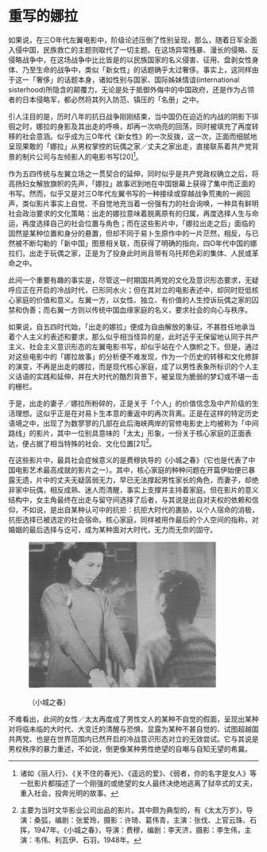 # 重写的娜拉

如果说，在三O年代左翼电影中，阶级论述压倒了性别呈现，那么，随着日军全面入侵中国，民族救亡的主题则取代了一切主题。在这场异常残暴、漫长的侵略、反侵略战争中，在这场战争中比比皆是的以民族国家的名义侵害、征用、盘剥女性身体、乃至生命的战争中，类似「新女性」的话题确乎太过奢侈。事实上，这同样由于这一「奢侈」的话题本身，诸如性别与国家、国际姊妹情谊(international sisterhood)所隐含的颠覆力，无论是处于抵御外侮中的中国政府，还是作为占领者的日本侵略军，都必然将其列入防范、镇压的「名册」之中。

引人注目的是，历时八年的抗日战争刚刚结束，当中国仍在迫近的内战的阴影下徘徊之时，娜拉的身影及其出走的呼唤，却再一次响亮的回荡，同时被填充了再度转移的社会意涵。似乎成为三O年代《新女性》的一次反拨，这一次，正面而细腻地呈现果敢的「娜拉」从男权掌控的玩偶之家／丈夫之家出走，直接联系着共产党背景的制片公司与左倾影人的电影书写\[20][^1]。

作为五四传统与左翼立场之一贯契合的延伸，同时似乎是共产党政权确立之后，将高扬妇女解放旗帜的先声，「娜拉」故事迟到地在中国银幕上获得了集中而正面的书写。然而，似乎又是对三O年代左翼书写的一种接续或穿越战争荒夷的一阙回声，类似影片事实上自觉、不自觉地充当着一份强有力的社会询唤，一种具有鲜明社会政治要求的文化策略：出走的娜拉意味着脱离原有的归属，再度选择人生与命运，再度选择自己的社会位置与角色；而在这些影片中，「娜拉出走之后」面临的固然是某种位置和身分的悬置，但却不同于易卜生原作中的一片茫然，相反，与已然被不断勾勒的「新中国」图景相关联，而获得了明确的指向，四O年代中国的娜拉们，出走于玩偶之家，正是为了投身此时尚且带有乌托邦色彩的集体、人民或革命之中。

此间一个重要有趣的事实是，尽管这一时期国共两党的文化及意识形态要求，无疑呼应正在开启的冷战时代，已形同水火；但在其对立的电影表述中，却同时贬低核心家庭的价值和意义。左翼一方，以女性、独立、有价值的人生控诉玩偶之家的囚禁和伪善；而右翼一方则以传统中国血缘家庭的名义，要求社会的向心与秩序。

如果说，自五四时代始，「出走的娜拉」便成为自由解放的象征，不甚胜任地承当着个人主义的表述和要求，那么似乎相当怪异的是，此时近乎无保留地认同于共产主义、社会主义意识形态的左翼电影书写，却似乎站在个人旗帜之下。但是，通过对这些电影中的「娜拉故事」的分析便不难发现，作为一个历史的转移和文化修辞的演变，不再是出走的娜拉，而是现代核心家庭，成了以男性表象所标识的个人主义话语的实践和延伸，并在大时代的酷烈背景下，被呈现为脆弱的梦幻或不堪一击的栅栏。

于是，出走的妻子／娜拉所粉碎的，正是关于「个人」的价值信念及中产阶级的生活理想。这似乎正是在对易卜生本意的重返中的再次背离。正是在这样的特定历史语境之中，出现了为数寥寥的几部在此后海峡两岸的官修电影史上均被称为「中间路线」的影片，其中一位别具意味的「太太」形象，一份关于核心家庭的正面表达，便占据了相当特殊的社会、文化位置\[21][^2]。

在这些影片中，最具社会症候意义的是费穆执导的《小城之春》（它也是代表了中国电影艺术最高成就的影片之一）。其中，核心家庭的种种问题在开篇伊始便已暴露无遗，片中的丈夫无疑孱弱无力，早已无法撑起男性家长的角色，而妻子，却绝非家中玩偶，相反成熟、迷人而清醒，事实上支撑并主持着家庭。但在影片的意义结构中，女主角最终在出走与留守间选择了后者，与其说是出自对夫权的依赖和信仰，不如说，是出自某种认可中的抗拒：抗拒大时代的裹胁，以个人宿命的消极，抗拒选择已被选定的社会宿命。核心家庭，同样被用作最后的个人空间的指称，对婚姻的最后选择与讫可，成为某种面对大时代，无力而无奈的固守。

<figure><img src="../.gitbook/assets/image (6).png" alt="" width="379"><figcaption><p>（小城之春）</p></figcaption></figure>

不难看出，此间的女性／太太再度成了男性文人的某种不自觉的假面，呈现出某种对将临未临的大时代、大变迁的清醒与恐惧，显露为某种不甚自觉的、试图超越国共两党、也是在世界范围内已然开启的冷战意识形态对立的无效尝试。它与其说是男权秩序的暴力重述，不如说，倒更像某种男性绝望的自嘲与自知无望的希冀。

[^1]: 诸如《丽人行》、《关不住的春光》、《遥远的爱》、《弱者，你的名字是女人》等一批影片都描述了一个刚强的或绝望的女人最终决绝地逃离了狱卒式的丈夫，重入社会，投奔光明的故事。

[^2]: 主要为当时文华影业公司出品的影片。其中颇为典型的，有《太太万岁》，导演：桑弧，编剧：张爱玲，摄影：许琦、葛伟青，主演：张伐、上官云珠、石挥，1947年。《小城之春》，导演：费穆，编剧：李天济，摄影：李生伟，主演：韦伟、利瓦伊、石羽，1948年。
